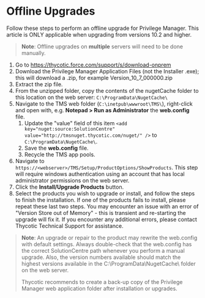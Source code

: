 [title]: # (Offline Upgrades)
[tags]: # (new version)
[priority]: # (710)
# Offline Upgrades

Follow these steps to perform an offline upgrade for Privilege Manager. This article is ONLY applicable when upgrading from versions 10.2 and higher.

>**Note**: Offline upgrades on __multiple__ servers will need to be done manually.

1. Go to https://thycotic.force.com/support/s/download-onprem
1. Download the Privilege Manager Application Files (not the Installer .exe); this will download a .zip, for example Version_10_7_000000.zip
1. Extract the zip file.
1. From the unzipped folder, copy the contents of the nugetCache folder to this location on the web server: `C:\ProgramData\NugetCache\`
1. Navigate to the TMS web folder (`C:\inetpub\wwwroot\TMS\`), right-click and open with, e.g. __Notepad > Run as Administrator__ the __web.config__ file.
   1. Update the "value" field of this item `<add key="nuget:source:SolutionCentre" value="http://tmsnuget.thycotic.com/nuget/" />` to `C:\ProgramData\NugetCache\`.
   1. Save the __web.config__ file.
   1. Recycle the TMS app pools.
1. Navigate to `https://<webserver>/TMS/Setup/ProductOptions/ShowProducts`. This step will require windows authentication using an account that has local administrator permissions on the web server.
1. Click the __Install/Upgrade Products__ button.
1. Select the products you wish to upgrade or install, and follow the steps to finish the installation. If one of the products fails to install, please repeat these last two steps. You may encounter an issue with an error of "Version Store out of Memory" - this is transient and re-starting the upgrade will fix it. If you encounter any additional errors, please contact Thycotic Technical Support for assistance.

>**Note**: An upgrade or repair to the product may rewrite the web.config with default settings. Always double-check that the web.config has the correct SolutionCentre path whenever you perform a manual upgrade. Also, the version numbers available should match the highest versions available in the C:\ProgramData\NugetCache\ folder on the web server.
>
>Thycotic recommends to create a back-up copy of the Privilege Manager web application folder after installation or upgrades.
